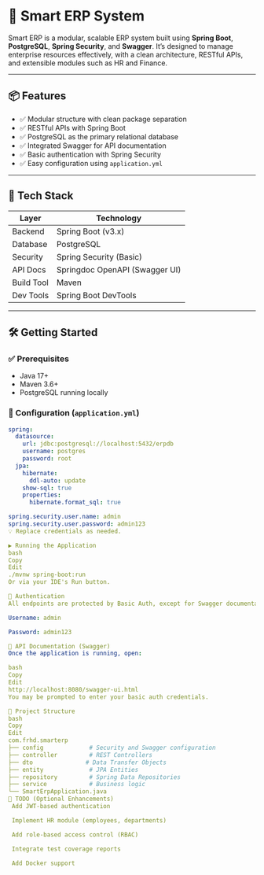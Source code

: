 # 🧠 Smart ERP System

Smart ERP is a modular, scalable ERP system built using **Spring Boot**, **PostgreSQL**, **Spring Security**, and **Swagger**. It’s designed to manage enterprise resources effectively, with a clean architecture, RESTful APIs, and extensible modules such as HR and Finance.

---

## 📦 Features

- ✅ Modular structure with clean package separation
- ✅ RESTful APIs with Spring Boot
- ✅ PostgreSQL as the primary relational database
- ✅ Integrated Swagger for API documentation
- ✅ Basic authentication with Spring Security
- ✅ Easy configuration using `application.yml`

---

## 🚀 Tech Stack

| Layer       | Technology               |
|-------------|--------------------------|
| Backend     | Spring Boot (v3.x)       |
| Database    | PostgreSQL               |
| Security    | Spring Security (Basic)  |
| API Docs    | Springdoc OpenAPI (Swagger UI) |
| Build Tool  | Maven                    |
| Dev Tools   | Spring Boot DevTools     |

---

## 🛠️ Getting Started

### ✅ Prerequisites

- Java 17+
- Maven 3.6+
- PostgreSQL running locally

### 🔧 Configuration (`application.yml`)

```yaml
spring:
  datasource:
    url: jdbc:postgresql://localhost:5432/erpdb
    username: postgres
    password: root
  jpa:
    hibernate:
      ddl-auto: update
    show-sql: true
    properties:
      hibernate.format_sql: true

spring.security.user.name: admin
spring.security.user.password: admin123
💡 Replace credentials as needed.

▶️ Running the Application
bash
Copy
Edit
./mvnw spring-boot:run
Or via your IDE's Run button.

🔐 Authentication
All endpoints are protected by Basic Auth, except for Swagger documentation.

Username: admin

Password: admin123

📘 API Documentation (Swagger)
Once the application is running, open:

bash
Copy
Edit
http://localhost:8080/swagger-ui.html
You may be prompted to enter your basic auth credentials.

📁 Project Structure
bash
Copy
Edit
com.frhd.smarterp
├── config             # Security and Swagger configuration
├── controller         # REST Controllers
├── dto               # Data Transfer Objects
├── entity             # JPA Entities
├── repository         # Spring Data Repositories
├── service            # Business logic
└── SmartErpApplication.java
📌 TODO (Optional Enhancements)
 Add JWT-based authentication

 Implement HR module (employees, departments)

 Add role-based access control (RBAC)

 Integrate test coverage reports

 Add Docker support

